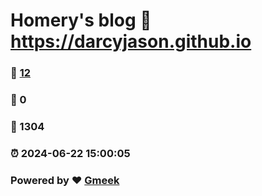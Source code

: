 # Homery's blog :link: https://darcyjason.github.io 
### :page_facing_up: [12](https://darcyjason.github.io/tag.html) 
### :speech_balloon: 0 
### :hibiscus: 1304 
### :alarm_clock: 2024-06-22 15:00:05 
### Powered by :heart: [Gmeek](https://github.com/Meekdai/Gmeek)
